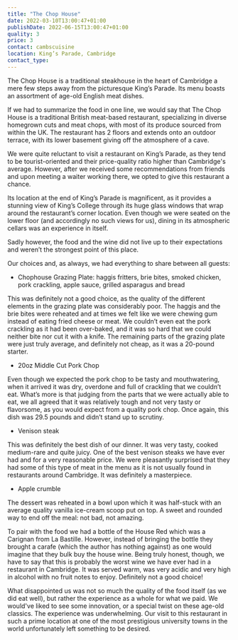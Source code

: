 ```yaml
---
title: "The Chop House"
date: 2022-03-10T13:00:47+01:00
publishDate: 2022-06-15T13:00:47+01:00
quality: 3
price: 3
contact: cambscuisine
location: King’s Parade, Cambridge
contact_type:
---
```


The Chop House is a traditional steakhouse in the heart of Cambridge a mere few steps away from the picturesque King’s Parade. Its menu boasts an assortment of age-old English meat dishes.

<!--more-->

If we had to summarize the food in one line, we would say that The Chop House is a traditional British meat-based restaurant, specializing in diverse homegrown cuts and meat chops, with most of its produce sourced from within the UK.  The restaurant has 2 floors and extends onto an outdoor terrace, with its lower basement giving off the atmosphere of a cave.

We were quite reluctant to visit a restaurant on King’s Parade, as they tend to be tourist-oriented and their price-quality ratio higher than Cambridge's average. However, after we received some recommendations from friends and upon meeting a waiter working there, we opted to give this restaurant a chance. 

Its location at the end of King’s Parade is magnificent, as it provides a stunning view of King’s College through its huge glass windows that wrap around the restaurant’s corner location. Even though we were seated on the lower floor (and accordingly no such views for us), dining in its atmospheric cellars was an experience in itself. 

Sadly however, the food and the wine did not live up to their expectations and weren’t the strongest point of this place. 

Our choices and, as always, we had everything to share between all guests:

* Chophouse Grazing Plate: haggis fritters, brie bites, smoked chicken, pork crackling, apple sauce, grilled asparagus and bread

This was definitely not a good choice, as the quality of the different elements in the grazing plate was considerably poor. The haggis and the brie bites were reheated and at times we felt like we were chewing gum instead of eating fried cheese or meat. We couldn’t even eat the pork crackling as it had been over-baked, and it was so hard that we could neither bite nor cut it with a knife. The remaining parts of the grazing plate were just truly average, and definitely not cheap, as it was a 20-pound starter. 

* 20oz Middle Cut Pork Chop

Even though we expected the pork chop to be tasty and mouthwatering, when it arrived it was dry, overdone and full of crackling that we couldn’t eat. What’s more is that judging from the parts that we were actually able to eat, we all agreed that it was relatively tough and not very tasty or flavorsome, as you would expect from a quality pork chop. Once again, this dish was 29.5 pounds and didn’t stand up to scrutiny. 

* Venison steak
  
This was definitely the best dish of our dinner. It was very tasty, cooked medium-rare and quite juicy. One of the best venison steaks we have ever had and for a very reasonable price. We were pleasantly surprised that they had some of this type of meat in the menu as it is not usually found in restaurants around Cambridge. It was definitely a masterpiece. 

* Apple crumble

The dessert was reheated in a bowl upon which it was half-stuck with an average quality vanilla ice-cream scoop put on top. A sweet and rounded way to end off the meal: not bad, not amazing. 

To pair with the food we had a bottle of the House Red which was a Carignan from La Bastille. However, instead of bringing the bottle they brought a carafe (which the author has nothing against) as one would imagine that they bulk buy the house wine. Being truly honest, though, we have to say that this is probably the worst wine we have ever had in a restaurant in Cambridge. It was served warm, was very acidic and very high in alcohol with no fruit notes to enjoy. Definitely not a good choice!

What disappointed us was not so much the quality of the food itself (as we did eat well), but rather the experience as a whole for what we paid. We would've liked to see some innovation, or a special twist on these age-old classics. The experience was underwhelming. Our visit to this restaurant in such a prime location at one of the most prestigious university towns in the world unfortunately left something to be desired.
